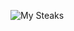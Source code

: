 ![My Steaks](https://cool-github-readme-api.vercel.app/streak/YeMyat144?theme=dark&size=40?border=black)
